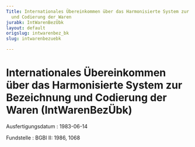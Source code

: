 ```yaml
---
Title: Internationales Übereinkommen über das Harmonisierte System zur Bezeichnung
  und Codierung der Waren
jurabk: IntWarenBezÜbk
layout: default
origslug: intwarenbez_bk
slug: intwarenbezuebk

---
```


# Internationales Übereinkommen über das Harmonisierte System zur Bezeichnung und Codierung der Waren (IntWarenBezÜbk)

Ausfertigungsdatum
:   1983-06-14

Fundstelle
:   BGBl II: 1986, 1068

